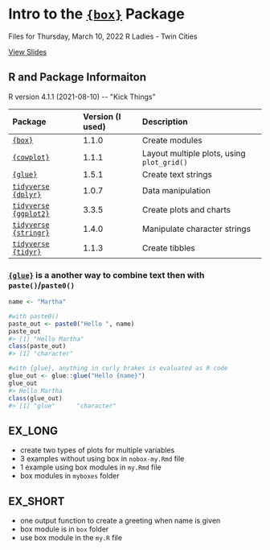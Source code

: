 # Intro to the [`{box}`](https://klmr.me/box/) Package 

Files for Thursday, March 10, 2022 R Ladies - Twin Cities 

[View Slides](https://mareichler.github.io/rladies_box_intro/)


## R and Package Informaiton 

R version 4.1.1 (2021-08-10) -- "Kick Things"

| Package | Version (I used) | Description | 
|:----|:----|:--------|
[`{box}`](https://klmr.me/box/)    | 1.1.0 | Create modules | 
[`{cowplot}`](https://wilkelab.org/cowplot/index.html)| 1.1.1 | Layout multiple plots, using `plot_grid()` | 
[`{glue}`](https://glue.tidyverse.org/)   | 1.5.1 | Create text strings | 
[`tidyverse`](https://www.tidyverse.org/) [`{dplyr}`](https://dplyr.tidyverse.org/)  | 1.0.7 | Data manipulation | 
[`tidyverse`](https://www.tidyverse.org/) [`{ggplot2}`](https://ggplot2.tidyverse.org/)| 3.3.5 | Create plots and charts | 
[`tidyverse`](https://www.tidyverse.org/) [`{stringr}`](https://stringr.tidyverse.org/)| 1.4.0 | Manipulate character strings | 
[`tidyverse`](https://www.tidyverse.org/) [`{tidyr}`](https://tidyr.tidyverse.org/)  | 1.1.3 | Create tibbles |


### [`{glue}`](https://glue.tidyverse.org/) is a another way to combine text then with `paste()`/`paste0()` 

```r
name <- "Martha" 

#with paste0() 
paste_out <- paste0("Hello ", name)
paste_out
#> [1] "Hello Martha"
class(paste_out)
#> [1] "character"

#with {glue}, anything in curly brakes is evaluated as R code 
glue_out <- glue::glue("Hello {name}")
glue_out
#> Hello Martha
class(glue_out)
#> [1] "glue"      "character"
```

## EX_LONG 

- create two types of plots for multiple variables 
- 3 examples without using box in `nobox-my.Rmd` file 
- 1 example using box modules in `my.Rmd` file
- box modules in `myboxes` folder 

## EX_SHORT 

- one output function to create a greeting when name is given 
- box module is in `box` folder 
- use box module in the `my.R` file 
